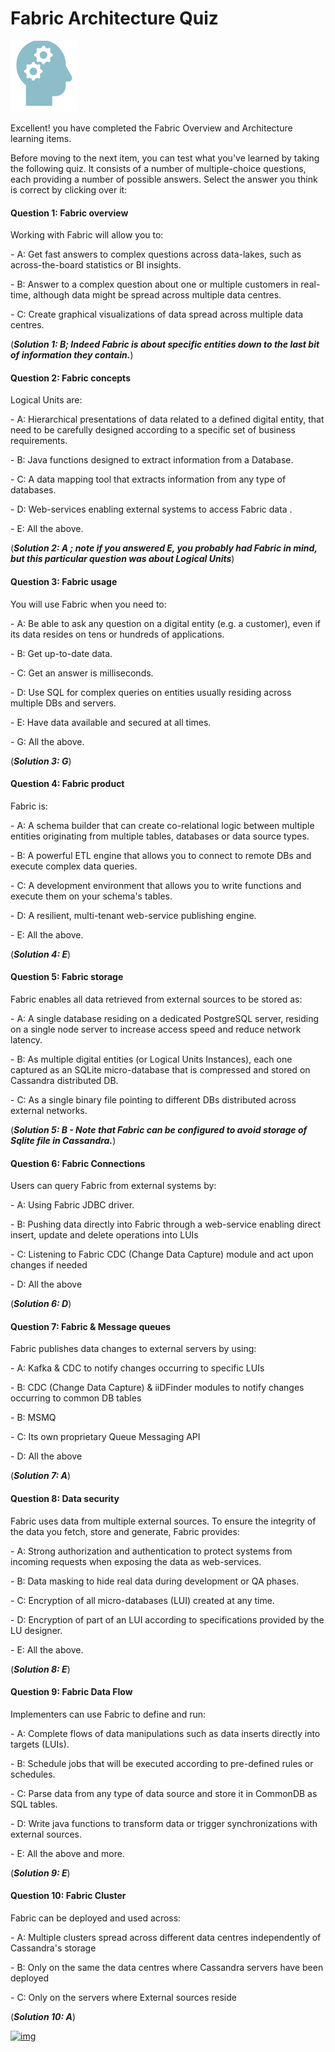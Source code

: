 # Fabric Architecture Quiz

![](/academy/Training_Level_1/03_fabric_basic_LU/images/Quiz.png) 



Excellent! you have completed the Fabric Overview and Architecture learning items.

 


Before moving to the next item, you can test what you've learned by taking the following quiz. It consists of a number of multiple-choice questions, each providing a number of possible answers. Select the answer you think is correct by clicking over it:




#### Question 1: Fabric overview

Working with Fabric will allow you to:


\-  A: Get fast answers to complex questions across data-lakes, such as across-the-board statistics or BI insights.


\-  B: Answer to a complex question about one or multiple customers in real-time, although data might be spread across multiple data centres.


\-  C: Create graphical visualizations of data spread across multiple data centres.


(***Solution 1: B; Indeed Fabric is about specific entities down to the last bit of information they contain.***)



#### Question 2: Fabric concepts

Logical Units are:


\- A: Hierarchical presentations of data related to a defined digital entity, that need to be carefully designed according to a specific set of business requirements.


\-  B: Java functions designed to extract information from a Database.  


\-  C: A data mapping tool that extracts information from any type of databases.


\-  D: Web-services enabling external systems to access Fabric data . 


\-  E: All the above.


(***Solution 2: A ; note if you answered E, you probably had Fabric in mind, but this particular question was about Logical Units***)

 

#### Question 3: Fabric usage

You will use Fabric when you need to:


\- A: Be able to ask any question on a digital entity (e.g. a customer), even if its data resides on tens or hundreds of applications.


\- B: Get up-to-date data.


\- C: Get an answer is milliseconds. 


\- D: Use SQL for complex queries on entities usually residing across multiple DBs and servers.


\- E: Have data available and secured at all times.


\- G: All the above.


(***Solution 3: G***)





#### Question 4: Fabric product

Fabric is:


\- A: A schema builder that can create co-relational logic between multiple entities originating from multiple tables, databases or data source types.


\- B: A powerful ETL engine that allows you to connect to remote DBs and execute complex data queries. 


\- C: A development environment that allows you to write functions and execute them on your schema's tables.

\- D: A resilient, multi-tenant web-service publishing engine. 

\- E: All the above.

(***Solution 4: E***)



#### Question 5: Fabric storage

Fabric enables all data retrieved from external sources to be stored as:


\- A: A single database residing on a dedicated PostgreSQL server, residing on a single node server to increase access speed and reduce network latency.


\- B: As multiple digital entities (or Logical Units Instances), each one captured as an SQLite micro-database that is compressed and stored on Cassandra distributed DB.


\- C: As a single binary file pointing to different DBs distributed across external networks.


 (***Solution 5: B - Note that Fabric can be configured to avoid storage of Sqlite file in Cassandra.***)



#### Question 6: Fabric Connections

Users can query Fabric from external systems by:


\- A: Using Fabric JDBC driver.


\- B: Pushing data directly into Fabric through a web-service enabling direct insert, update and delete operations into LUIs


\- C: Listening to Fabric CDC (Change Data Capture) module and act upon changes if needed


\- D: All the above


(***Solution 6: D***)



####  Question 7: Fabric & Message queues

Fabric publishes data changes to external servers by using:


\- A: Kafka & CDC to notify changes occurring to specific LUIs


\- B: CDC (Change Data Capture) & iiDFinder modules to notify changes occurring to common DB tables


\- B: MSMQ 


\- C: Its own proprietary Queue Messaging API


\- D: All the above


(***Solution 7: A***)



#### Question 8: Data security

Fabric uses data from multiple external sources. To ensure the integrity of the data you fetch, store and generate, Fabric provides:


\- A: Strong authorization and authentication to protect systems from incoming requests when exposing the data as web-services. 


\- B: Data masking to hide real data during development or QA phases.


\- C: Encryption of all micro-databases (LUI) created at any time.


\- D: Encryption of part of an LUI according to specifications provided by the LU designer. 


\- E: All the above.


(***Solution 8: E***)

 

#### Question 9: Fabric Data Flow

Implementers can use Fabric to define and run:


\- A: Complete flows of data manipulations such as data inserts directly into targets (LUIs).


\- B: Schedule jobs that will be executed according to pre-defined rules or schedules.


\- C: Parse data from any type of data source and store it in CommonDB as SQL tables.


\- D: Write java functions to transform data  or trigger synchronizations with external sources.


\- E: All the above and more. 


(***Solution 9: E***)



#### Question 10: Fabric Cluster

Fabric can be deployed and used across:


\- A: Multiple clusters spread across different data centres independently of Cassandra's storage


\- B: Only on the same the data centres where Cassandra servers have been deployed


\- C: Only on the servers where External sources reside


 (***Solution 10: A***)



[![img](https://github.com/k2view-academy/K2View-Academy/raw/master/articles/images/Previous.png)](/academy/Training_Level_1/02_Fabric_Architecture/2_1_FabricArchitectureOverview.md)
